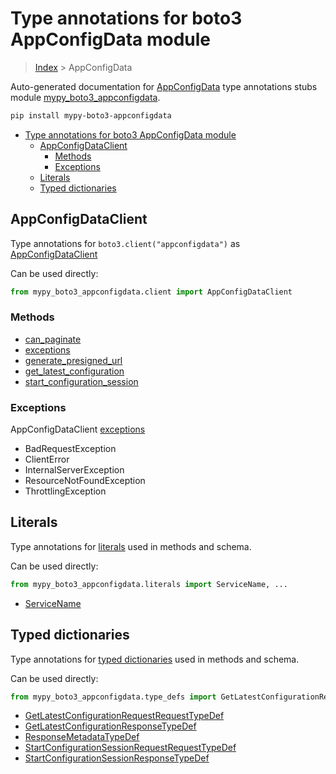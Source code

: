 # Type annotations for boto3 AppConfigData module

> [Index](..) > AppConfigData

Auto-generated documentation for
[AppConfigData](https://boto3.amazonaws.com/v1/documentation/api/latest/reference/services/appconfigdata.html#AppConfigData)
type annotations stubs module
[mypy_boto3_appconfigdata](https://pypi.org/project/mypy-boto3-appconfigdata/).

```bash
pip install mypy-boto3-appconfigdata
```

- [Type annotations for boto3 AppConfigData module](#type-annotations-for-boto3-appconfigdata-module)
  - [AppConfigDataClient](#appconfigdataclient)
    - [Methods](#methods)
    - [Exceptions](#exceptions)
  - [Literals](#literals)
  - [Typed dictionaries](#typed-dictionaries)

## AppConfigDataClient

Type annotations for `boto3.client("appconfigdata")` as
[AppConfigDataClient](./client.md)

Can be used directly:

```python
from mypy_boto3_appconfigdata.client import AppConfigDataClient
```

### Methods

- [can_paginate](./client.md#can_paginate)
- [exceptions](./client.md#exceptions)
- [generate_presigned_url](./client.md#generate_presigned_url)
- [get_latest_configuration](./client.md#get_latest_configuration)
- [start_configuration_session](./client.md#start_configuration_session)

### Exceptions

AppConfigDataClient [exceptions](./client.md#exceptions)

- BadRequestException
- ClientError
- InternalServerException
- ResourceNotFoundException
- ThrottlingException

## Literals

Type annotations for [literals](./literals.md) used in methods and schema.

Can be used directly:

```python
from mypy_boto3_appconfigdata.literals import ServiceName, ...
```

- [ServiceName](./literals.md#servicename)

## Typed dictionaries

Type annotations for [typed dictionaries](./type_defs.md) used in methods and
schema.

Can be used directly:

```python
from mypy_boto3_appconfigdata.type_defs import GetLatestConfigurationRequestRequestTypeDef, ...
```

- [GetLatestConfigurationRequestRequestTypeDef](./type_defs.md#getlatestconfigurationrequestrequesttypedef)
- [GetLatestConfigurationResponseTypeDef](./type_defs.md#getlatestconfigurationresponsetypedef)
- [ResponseMetadataTypeDef](./type_defs.md#responsemetadatatypedef)
- [StartConfigurationSessionRequestRequestTypeDef](./type_defs.md#startconfigurationsessionrequestrequesttypedef)
- [StartConfigurationSessionResponseTypeDef](./type_defs.md#startconfigurationsessionresponsetypedef)
